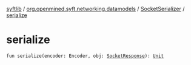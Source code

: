 [syftlib](../../index.md) / [org.openmined.syft.networking.datamodels](../index.md) / [SocketSerializer](index.md) / [serialize](./serialize.md)

# serialize

`fun serialize(encoder: Encoder, obj: `[`SocketResponse`](../-socket-response/index.md)`): `[`Unit`](https://kotlinlang.org/api/latest/jvm/stdlib/kotlin/-unit/index.html)